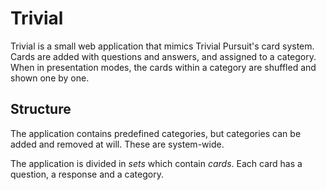 # Trivial

Trivial is a small web application that mimics Trivial Pursuit's card system. Cards are added with questions and answers, and assigned to a category. When in presentation modes, the cards within a category are shuffled and shown one by one.

## Structure

The application contains predefined categories, but categories can be added and removed at will. These are system-wide.

The application is divided in *sets* which contain *cards*. Each card has a question, a response and a category.
